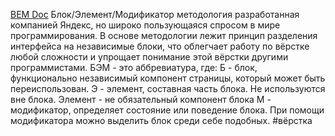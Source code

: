 [BEM Doc](https://ru.bem.info/methodology/key-concepts/)
Блок/Элемент/Модификатор
методология разработанная компанией Яндекс, но широко пользующаяся спросом в мире программирования.
В основе методологии лежит принцип разделения интерфейса на независимые блоки, что облегчает работу по вёрстке любой сложности и упрощает понимание этой вёрстки другими программистами.
БЭМ - это аббревиатура, где:
Б - блок, функционально независимый компонент страницы, который может быть переиспользован. 
Э - элемент, составная часть блока. Не используются вне блока. Элемент - не обязательный компонент блока
M - модификатор, определяет состояние или поведение блока. При помощи модификатора можно выделить блок среди себе подобных.
#вёрстка